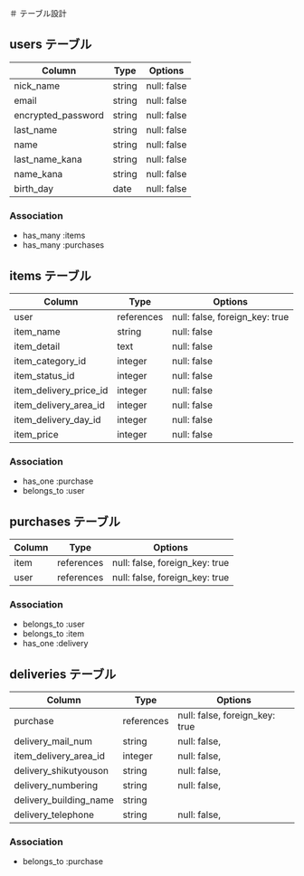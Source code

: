 ＃ テーブル設計

## users テーブル

| Column             | Type    | Options         |
| ----------         | --------| --------------  |
| nick_name          | string  | null: false     |
| email              | string  | null: false     |
| encrypted_password | string  | null: false     |
| last_name          | string  | null: false     |
| name               | string  | null: false     |
| last_name_kana     | string  | null: false     |
| name_kana          | string  | null: false     |
| birth_day          | date    | null: false     |

### Association

- has_many  :items
- has_many  :purchases

## items テーブル

| Column                | Type        | Options         |
| ----------            | --------    | --------------  |
| user                  | references  | null: false,  foreign_key: true      |
| item_name             | string      | null: false     |
| item_detail           | text        | null: false     |
| item_category_id      | integer     | null: false     |
| item_status_id        | integer     | null: false     |
| item_delivery_price_id| integer     | null: false     |
| item_delivery_area_id | integer     | null: false     |
| item_delivery_day_id  | integer     | null: false     |
| item_price            | integer     | null: false     |

### Association

- has_one :purchase
- belongs_to :user

## purchases テーブル

| Column                  | Type        | Options                         |
| ----------              | --------    | --------------------------------|
| item                    | references  | null: false,  foreign_key: true |
| user                    | references  | null: false,  foreign_key: true |

### Association

- belongs_to :user
- belongs_to :item
- has_one    :delivery


## deliveries テーブル

| Column                   | Type        | Options                         |
| ----------               | --------    | --------------------------------|
| purchase                 | references  | null: false,  foreign_key: true |
| delivery_mail_num        | string      | null: false,                    |
| item_delivery_area_id    | integer     | null: false,                    |
| delivery_shikutyouson    | string      | null: false,                    |
| delivery_numbering       | string      | null: false,                    |
| delivery_building_name   | string      |                                 |
| delivery_telephone       | string      | null: false,                    |


### Association

- belongs_to :purchase
